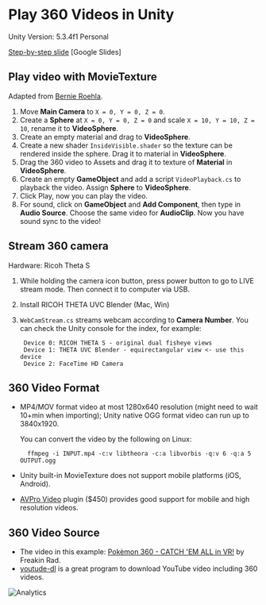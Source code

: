 Play 360 Videos in Unity
=====

Unity Version: 5.3.4f1 Personal

[Step-by-step slide](https://docs.google.com/presentation/d/1EwCJ_e_stUCfR142Ao6pbruDEHhhW86D-r4YEEQ7Ses/edit?usp=sharing) [Google Slides]

## Play video with MovieTexture

Adapted from [Bernie Roehla](http://bernieroehl.com/360stereoinunity/).

1. Move **Main Camera** to `X = 0, Y = 0, Z = 0`.
2. Create a **Sphere** at `X = 0, Y = 0, Z = 0` and scale `X = 10, Y = 10, Z = 10`, rename it to **VideoSphere**.
3. Create an empty material and drag to **VideoSphere**.
4. Create a new shader `InsideVisible.shader` so the texture can be rendered inside the sphere. Drag it to material in **VideoSphere**.
5. Drag the 360 video to Assets and drag it to texture of **Material** in **VideoSphere**.
6. Create an empty **GameObject** and add a script `VideoPlayback.cs` to playback the video. Assign **Sphere** to **VideoSphere**.
7. Click Play, now you can play the video.
8. For sound, click on **GameObject** and **Add Component**, then type in **Audio Source**. Choose the same video for **AudioClip**. Now you have sound sync to the video!

## Stream 360 camera

Hardware: Ricoh Theta S

1. While holding the camera icon button, press power button to go to LIVE stream mode. Then connect it to computer via USB.
2. Install RICOH THETA UVC Blender (Mac, Win)
3. `WebCamStream.cs` streams webcam according to **Camera Number**. You can check the Unity console for the index, for example:

        Device 0: RICOH THETA S - original dual fisheye views
        Device 1: THETA UVC Blender - equirectangular view <- use this device
        Device 2: FaceTime HD Camera

## 360 Video Format

- MP4/MOV format video at most 1280x640 resolution (might need to wait 10+min when importing); Unity native OGG format video can run up to 3840x1920.

  You can convert the video by the following on Linux:

        ffmpeg -i INPUT.mp4 -c:v libtheora -c:a libvorbis -q:v 6 -q:a 5 OUTPUT.ogg

- Unity built-in MovieTexture does not support mobile platforms (iOS, Android).
- [AVPro Video](http://renderheads.com/product/avpro-video/) plugin ($450) provides good support for mobile and high resolution videos.

## 360 Video Source

- The video in this example: [Pokèmon 360 - CATCH 'EM ALL in VR!](https://www.youtube.com/watch?v=pHUVS_GrIeM) by Freakin Rad.
- [youtude-dl](https://rg3.github.io/youtube-dl/) is a great program to download YouTube video including 360 videos.

![Analytics](https://ga-beacon.appspot.com/UA-73311422-5/play360videosunity)
